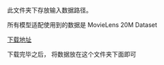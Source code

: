 此文件夹下存放输入数据路径。

所有模型适配使用到的数据是 MovieLens 20M Dataset

[下载地址](https://grouplens.org/datasets/movielens/20m/)

下载完毕之后， 将数据放在这个文件夹下面即可